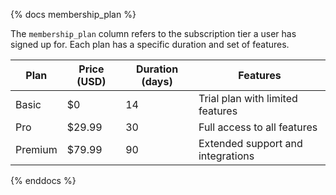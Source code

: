 {% docs membership_plan %}

The `membership_plan` column refers to the subscription tier a user has signed up for. Each plan has a specific duration and set of features.

| Plan       | Price (USD) | Duration (days) | Features                             |
|------------|-------------|------------------|---------------------------------------|
| Basic      | $0          | 14               | Trial plan with limited features      |
| Pro        | $29.99      | 30               | Full access to all features           |
| Premium    | $79.99      | 90               | Extended support and integrations     |

{% enddocs %}